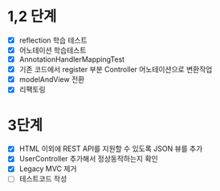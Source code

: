 # 1,2 단계

- [x] reflection 학습 테스트
- [x] 어노테이션 학습테스트
- [x] AnnotationHandlerMappingTest 
- [x] 기존 코드에서 register 부분 Controller 어노테이션으로 변환작업
- [x] modelAndView 전환
- [x] 리팩토링

# 3단계
- [x] HTML 이외에 REST API를 지원할 수 있도록 JSON 뷰를 추가
- [x] UserController 추가해서 정상동작하는지 확인
- [x] Legacy MVC 제거
- [ ] 테스트코드 작성
